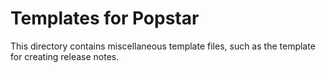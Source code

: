 # Templates for Popstar

This directory contains miscellaneous template files, such as the template for creating release notes.

